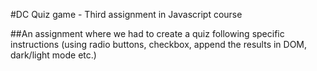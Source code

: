 #DC Quiz game - Third assignment in Javascript course

##An assignment where we had to create a quiz following specific instructions (using radio buttons, checkbox, append the results in DOM, dark/light mode etc.)